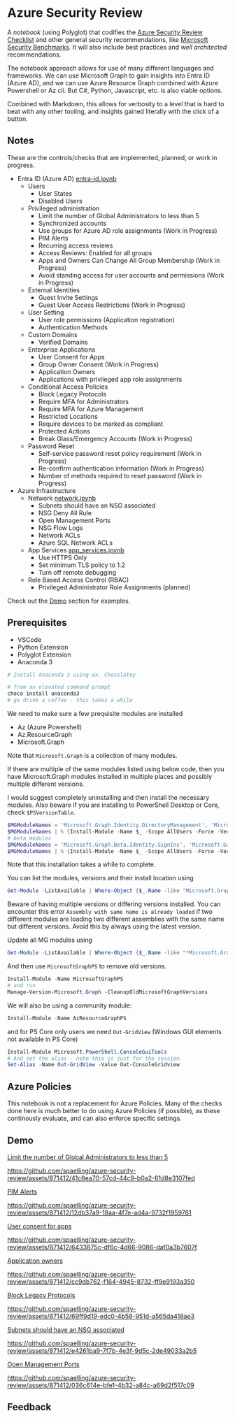 # Azure Security Review

A *notebook* (using Polyglot) that codifies the [Azure Security Review Checklist](https://github.com/Azure/review-checklists) and other general security recommendations, like [Microsoft Security Benchmarks](https://learn.microsoft.com/en-us/security/benchmark/azure/overview). It will also include best practices and *well architected* recommendations.

The notebook approach allows for use of many different languages and frameworks. We can use Microsoft Graph to gain insights into Entra ID (Azure AD), and we can use Azure Resource Graph combined with Azure Powershell or Az cli. But C#, Python, Javascript, etc. is also viable options.

Combined with Markdown, this allows for verbosity to a level that is hard to beat with any other tooling, and insights gained literally with the click of a button.

## Notes

These are the controls/checks that are implemented, planned, or work in progress.

- Entra ID (Azure AD) [entra-id.ipynb](./notebooks/entra-id.ipynb)
  - Users
    - User States
    - Disabled Users
  - Privileged administration
    - Limit the number of Global Administrators to less than 5
    - Synchronized accounts
    - Use groups for Azure AD role assignments (Work in Progress)
    - PIM Alerts
    - Recurring access reviews
    - Access Reviews: Enabled for all groups
    - Apps and Owners Can Change All Group Membership (Work in Progress)
    - Avoid standing access for user accounts and permissions (Work in Progress)
  - External Identities
    - Guest Invite Settings
    - Guest User Access Restrictions (Work in Progress)
  - User Setting
    - User role permissions (Application registration)
    - Authentication Methods
  - Custom Domains
    - Verified Domains
  - Enterprise Applications
    - User Consent for Apps
    - Group Owner Consent (Work in Progress)
    - Application Owners
    - Applications with privileged app role assignments
  - Conditional Access Policies
    - Block Legacy Protocols
    - Require MFA for Administrators
    - Require MFA for Azure Management
    - Restricted Locations
    - Require devices to be marked as compliant
    - Protected Actions
    - Break Glass/Emergency Accounts (Work in Progress)
  - Password Reset
    - Self-service password reset policy requirement (Work in Progress)
    - Re-confirm authentication information (Work in Progress)
    - Number of methods required to reset password (Work in Progress)
- Azure Infrastructure
  - Network [network.ipynb](./notebooks/network.ipynb)
    - Subnets should have an NSG associated
    - NSG Deny All Rule
    - Open Management Ports
    - NSG Flow Logs
    - Network ACLs
    - Azure SQL Network ACLs
  - App Services [app_services.ipynb](./notebooks/app_services.ipynb)
    - Use HTTPS Only
    - Set minimum TLS policy to 1.2
    - Turn off remote debugging
  - Role Based Access Control (RBAC)
    - Privileged Administrator Role Assignments (planned)

Check out the [Demo](#demo) section for examples.

## Prerequisites

- VSCode
- Python Extension
- Polyglot Extension
- Anaconda 3

```powershell
# Install Anaconda 3 using ex. Chocolatey

# from an elevated command prompt
choco install anaconda3
# go drink a coffee - this takes a while
```

We need to make sure a few prequisite modules are installed

- Az (Azure Powershell)
- Az.ResourceGraph
- Microsoft.Graph

Note that `Microsoft.Graph` is a collection of many modules.

If there are multiple of the same modules listed using below code, then you have Microsoft.Graph modules installed in multiple places and possibly multiple different versions.

I would suggest completely uninstalling and then install the necessary modules. Also beware if you are installing to PowerShell Desktop or Core, check `$PSVersionTable`.

```powershell
$MGModuleNames = 'Microsoft.Graph.Identity.DirectoryManagement', 'Microsoft.Graph.Authentication', 'Microsoft.Graph.Identity.SignIns', 'Microsoft.Graph.Groups', 'Microsoft.Graph.DirectoryObjects', 'Microsoft.Graph.Users', 'Microsoft.Graph.Applications'
$MGModuleNames | % {Install-Module -Name $_ -Scope AllUsers -Force -Verbose}
# beta modules
$MGModuleNames = 'Microsoft.Graph.Beta.Identity.SignIns', 'Microsoft.Graph.Beta.Identity.Governance', 'Microsoft.Graph.Beta.Applications', 'Microsoft.Graph.Beta.Identity.DirectoryManagement', 'Microsoft.Graph.Beta.DirectoryObjects', 'Microsoft.Graph.Beta.Reports'
$MGModuleNames | % {Install-Module -Name $_ -Scope AllUsers -Force -Verbose -AllowClobber}
```

Note that this installation takes a while to complete.

You can list the modules, versions and their install location using

```powershell
Get-Module -ListAvailable | Where-Object {$_.Name -like "Microsoft.Graph*"}
```

Beware of having multiple versions or differing versions installed. You can encounter this error `Assembly with same name is already loaded` if two different modules are loading two different assemblies with the same name but different versions. Avoid this by always using the latest version.

Update all MG modules using

```powershell
Get-Module -ListAvailable | Where-Object {$_.Name -like "*Microsoft.Graph.*"} | Update-Module -Force
```

And then use `MicrosoftGraphPS` to remove old versions.

```powershell
Install-Module -Name MicrosoftGraphPS
# and run
Manage-Version-Microsoft.Graph -CleanupOldMicrosoftGraphVersions
```

We will also be using a community module:

```powershell
Install-Module -Name AzResourceGraphPS
```

and for PS Core only users we need `Out-GridView` (Windows GUI elements not available in PS Core)

```powershell
Install-Module Microsoft.PowerShell.ConsoleGuiTools
# And set the alias - note this is just for the session.
Set-Alias -Name Out-GridView -Value Out-ConsoleGridview
```

## Azure Policies

This notebook is not a replacement for Azure Policies. Many of the checks done here is much better to do using Azure Policies (if possible), as these continously evaluate, and can also enforce specific settings.

## Demo

[Limit the number of Global Administrators to less than 5](/notebooks/media/Limit%20the%20number%20of%20Global%20Administrators%20to%20less%20than%205.mov)

https://github.com/spaelling/azure-security-review/assets/871412/41c6ea70-57cd-44c9-b0a2-61d8e3107fed

[PIM Alerts](/notebooks/media/PIM%20alerts.mov)

https://github.com/spaelling/azure-security-review/assets/871412/12db37a9-18aa-4f7e-ad4a-9732f1959761

[User consent for apps](/notebooks/media/user%20consent%20for%20apps.mov)

https://github.com/spaelling/azure-security-review/assets/871412/6433875c-df6c-4d66-9086-daf0a3b7607f

[Application owners](/notebooks/media/application%20owners.mov)

https://github.com/spaelling/azure-security-review/assets/871412/cc9db762-f164-4945-8732-ff9e9193a350

[Block Legacy Protocols](/notebooks/media/block%20legacy%20protocols.mov)

https://github.com/spaelling/azure-security-review/assets/871412/69ff9d19-edc0-4b58-951d-a565da418ae3

[Subnets should have an NSG associated](/notebooks/media/Subnets%20should%20have%20an%20NSG%20associated.mov)

https://github.com/spaelling/azure-security-review/assets/871412/e4261ba9-7f7b-4e3f-9d5c-2de49033a2b5

[Open Management Ports](/notebooks/media/Open%20Management%20Ports.mov)

https://github.com/spaelling/azure-security-review/assets/871412/036c614e-bfe1-4b32-a84c-a69d2f517c09

## Feedback
